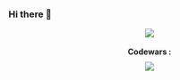 ### Hi there 👋

<p align="center">
  <img src="https://i.giphy.com/media/vzO0Vc8b2VBLi/giphy.webp">
  <br>
  <br>
  <b>Codewars :</b>
  <br>
  <img style="padding-top: 10px" src="https://www.codewars.com/users/patriagani/badges/large">
</p>

<!--
**patriagani/patriagani** is a ✨ _special_ ✨ repository because its `README.md` (this file) appears on your GitHub profile.

Here are some ideas to get you started:

- 🔭 I’m currently working on ...
- 🌱 I’m currently learning ...
- 👯 I’m looking to collaborate on ...
- 🤔 I’m looking for help with ...
- 💬 Ask me about ...
- 📫 How to reach me: ...
- 😄 Pronouns: ...
- ⚡ Fun fact: ...
-->
